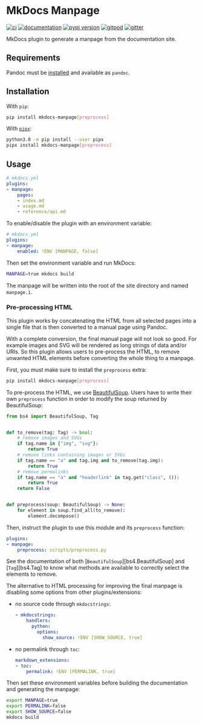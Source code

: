 # MkDocs Manpage

[![ci](https://github.com/pawamoy/mkdocs-manpage/workflows/ci/badge.svg)](https://github.com/pawamoy/mkdocs-manpage/actions?query=workflow%3Aci)
[![documentation](https://img.shields.io/badge/docs-mkdocs%20material-blue.svg?style=flat)](https://pawamoy.github.io/mkdocs-manpage/)
[![pypi version](https://img.shields.io/pypi/v/mkdocs-manpage.svg)](https://pypi.org/project/mkdocs-manpage/)
[![gitpod](https://img.shields.io/badge/gitpod-workspace-blue.svg?style=flat)](https://gitpod.io/#https://github.com/pawamoy/mkdocs-manpage)
[![gitter](https://badges.gitter.im/join%20chat.svg)](https://app.gitter.im/#/room/#mkdocs-manpage:gitter.im)

MkDocs plugin to generate a manpage from the documentation site.

## Requirements

Pandoc must be [installed](https://pandoc.org/installing.html) and available as `pandoc`.

## Installation

With `pip`:

```bash
pip install mkdocs-manpage[preprocess]
```

With [`pipx`](https://github.com/pipxproject/pipx):

```bash
python3.8 -m pip install --user pipx
pipx install mkdocs-manpage[preprocess]
```

## Usage

```yaml
# mkdocs.yml
plugins:
- manpage:
    pages:
    - index.md
    - usage.md
    - reference/api.md
```

To enable/disable the plugin with an environment variable:

```yaml
# mkdocs.yml
plugins:
- manpage:
    enabled: !ENV [MANPAGE, false]
```

Then set the environment variable and run MkDocs:

```bash
MANPAGE=true mkdocs build
```

The manpage will be written into the root of the site directory
and named `manpage.1`.

### Pre-processing HTML

This plugin works by concatenating the HTML from all selected pages
into a single file that is then converted to a manual page using Pandoc.

With a complete conversion, the final manual page will not look so good.
For example images and SVG will be rendered as long strings of data and/or URIs.
So this plugin allows users to pre-process the HTML, to remove unwanted
HTML elements before converting the whole thing to a manpage.

First, you must make sure to install the `preprocess` extra:

```bash
pip install mkdocs-manpage[preprocess]
```

To pre-process the HTML, we use [BeautifulSoup](https://pypi.org/project/beautifulsoup4/).
Users have to write their own `preprocess` function in order to modify the soup
returned by BeautifulSoup:

```python title="scripts/preprocess.py"
from bs4 import BeautifulSoup, Tag


def to_remove(tag: Tag) -> bool:
    # remove images and SVGs
    if tag.name in {"img", "svg"}:
        return True
    # remove links containing images or SVGs
    if tag.name == "a" and tag.img and to_remove(tag.img):
        return True
    # remove permalinks
    if tag.name == "a" and "headerlink" in tag.get("class", ()):
        return True
    return False


def preprocess(soup: BeautifulSoup) -> None:
    for element in soup.find_all(to_remove):
        element.decompose()
```

Then, instruct the plugin to use this module and its `preprocess` function:

```yaml title="mkdocs.yml"
plugins:
- manpage:
    preprocess: scripts/preprocess.py
```

See the documentation of both [`BeautifulSoup`][bs4.BeautifulSoup] and [`Tag`][bs4.Tag]
to know what methods are available to correctly select the elements to remove.

The alternative to HTML processing for improving the final manpage
is disabling some options from other plugins/extensions:

- no source code through `mkdocstrings`:

    ```yaml
    - mkdocstrings:
        handlers:
          python:
            options:
              show_source: !ENV [SHOW_SOURCE, true]
    ```

- no permalink through `toc`:

    ```yaml
    markdown_extensions:
    - toc:
        permalink: !ENV [PERMALINK, true]
    ```

Then set these environment variables before building
the documentation and generating the manpage:

```bash
export MANPAGE=true
export PERMALINK=false
export SHOW_SOURCE=false
mkdocs build
```

